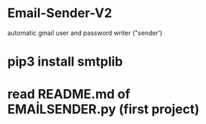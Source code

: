 # Email-Sender-V2
automatic gmail user and password writer ("sender')
# pip3 install smtplib
# read README.md of EMAİLSENDER.py (first project)
